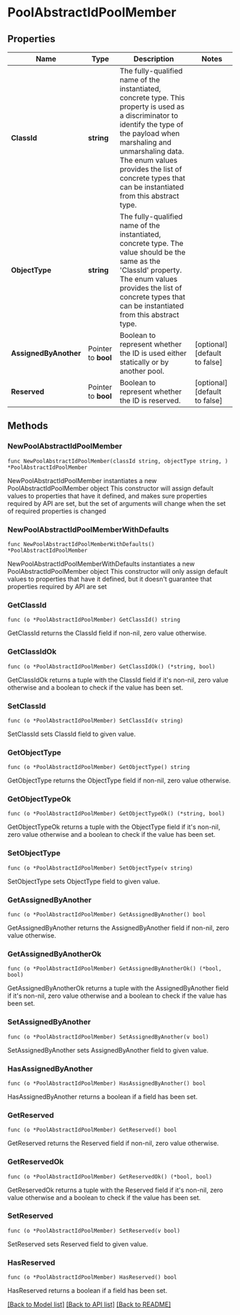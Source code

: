 # PoolAbstractIdPoolMember

## Properties

Name | Type | Description | Notes
------------ | ------------- | ------------- | -------------
**ClassId** | **string** | The fully-qualified name of the instantiated, concrete type. This property is used as a discriminator to identify the type of the payload when marshaling and unmarshaling data. The enum values provides the list of concrete types that can be instantiated from this abstract type. | 
**ObjectType** | **string** | The fully-qualified name of the instantiated, concrete type. The value should be the same as the &#39;ClassId&#39; property. The enum values provides the list of concrete types that can be instantiated from this abstract type. | 
**AssignedByAnother** | Pointer to **bool** | Boolean to represent whether the ID is used either statically or by another pool. | [optional] [default to false]
**Reserved** | Pointer to **bool** | Boolean to represent whether the ID is reserved. | [optional] [default to false]

## Methods

### NewPoolAbstractIdPoolMember

`func NewPoolAbstractIdPoolMember(classId string, objectType string, ) *PoolAbstractIdPoolMember`

NewPoolAbstractIdPoolMember instantiates a new PoolAbstractIdPoolMember object
This constructor will assign default values to properties that have it defined,
and makes sure properties required by API are set, but the set of arguments
will change when the set of required properties is changed

### NewPoolAbstractIdPoolMemberWithDefaults

`func NewPoolAbstractIdPoolMemberWithDefaults() *PoolAbstractIdPoolMember`

NewPoolAbstractIdPoolMemberWithDefaults instantiates a new PoolAbstractIdPoolMember object
This constructor will only assign default values to properties that have it defined,
but it doesn't guarantee that properties required by API are set

### GetClassId

`func (o *PoolAbstractIdPoolMember) GetClassId() string`

GetClassId returns the ClassId field if non-nil, zero value otherwise.

### GetClassIdOk

`func (o *PoolAbstractIdPoolMember) GetClassIdOk() (*string, bool)`

GetClassIdOk returns a tuple with the ClassId field if it's non-nil, zero value otherwise
and a boolean to check if the value has been set.

### SetClassId

`func (o *PoolAbstractIdPoolMember) SetClassId(v string)`

SetClassId sets ClassId field to given value.


### GetObjectType

`func (o *PoolAbstractIdPoolMember) GetObjectType() string`

GetObjectType returns the ObjectType field if non-nil, zero value otherwise.

### GetObjectTypeOk

`func (o *PoolAbstractIdPoolMember) GetObjectTypeOk() (*string, bool)`

GetObjectTypeOk returns a tuple with the ObjectType field if it's non-nil, zero value otherwise
and a boolean to check if the value has been set.

### SetObjectType

`func (o *PoolAbstractIdPoolMember) SetObjectType(v string)`

SetObjectType sets ObjectType field to given value.


### GetAssignedByAnother

`func (o *PoolAbstractIdPoolMember) GetAssignedByAnother() bool`

GetAssignedByAnother returns the AssignedByAnother field if non-nil, zero value otherwise.

### GetAssignedByAnotherOk

`func (o *PoolAbstractIdPoolMember) GetAssignedByAnotherOk() (*bool, bool)`

GetAssignedByAnotherOk returns a tuple with the AssignedByAnother field if it's non-nil, zero value otherwise
and a boolean to check if the value has been set.

### SetAssignedByAnother

`func (o *PoolAbstractIdPoolMember) SetAssignedByAnother(v bool)`

SetAssignedByAnother sets AssignedByAnother field to given value.

### HasAssignedByAnother

`func (o *PoolAbstractIdPoolMember) HasAssignedByAnother() bool`

HasAssignedByAnother returns a boolean if a field has been set.

### GetReserved

`func (o *PoolAbstractIdPoolMember) GetReserved() bool`

GetReserved returns the Reserved field if non-nil, zero value otherwise.

### GetReservedOk

`func (o *PoolAbstractIdPoolMember) GetReservedOk() (*bool, bool)`

GetReservedOk returns a tuple with the Reserved field if it's non-nil, zero value otherwise
and a boolean to check if the value has been set.

### SetReserved

`func (o *PoolAbstractIdPoolMember) SetReserved(v bool)`

SetReserved sets Reserved field to given value.

### HasReserved

`func (o *PoolAbstractIdPoolMember) HasReserved() bool`

HasReserved returns a boolean if a field has been set.


[[Back to Model list]](../README.md#documentation-for-models) [[Back to API list]](../README.md#documentation-for-api-endpoints) [[Back to README]](../README.md)


